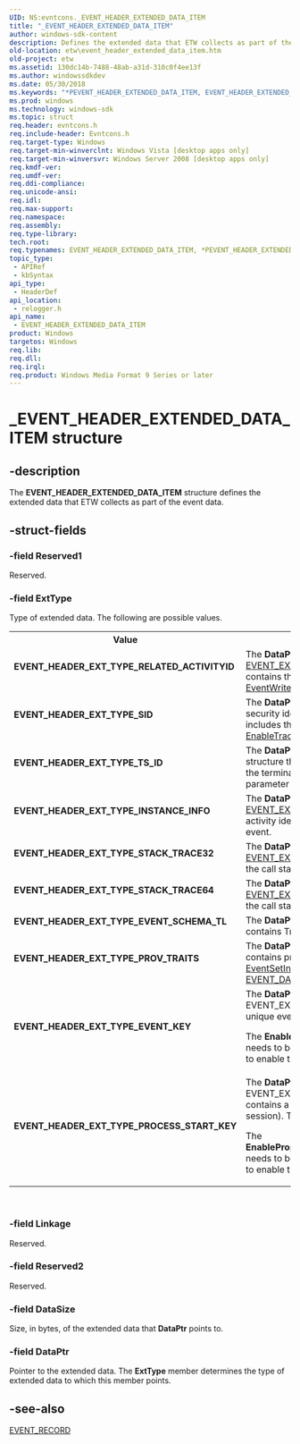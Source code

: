 ```yaml
---
UID: NS:evntcons._EVENT_HEADER_EXTENDED_DATA_ITEM
title: "_EVENT_HEADER_EXTENDED_DATA_ITEM"
author: windows-sdk-content
description: Defines the extended data that ETW collects as part of the event data.
old-location: etw\event_header_extended_data_item.htm
old-project: etw
ms.assetid: 130dc14b-7488-48ab-a31d-310c0f4ee13f
ms.author: windowssdkdev
ms.date: 05/30/2018
ms.keywords: "*PEVENT_HEADER_EXTENDED_DATA_ITEM, EVENT_HEADER_EXTENDED_DATA_ITEM, EVENT_HEADER_EXTENDED_DATA_ITEM structure [ETW], EVENT_HEADER_EXT_TYPE_EVENT_KEY, EVENT_HEADER_EXT_TYPE_EVENT_SCHEMA_TL, EVENT_HEADER_EXT_TYPE_INSTANCE_INFO, EVENT_HEADER_EXT_TYPE_PROCESS_START_KEY, EVENT_HEADER_EXT_TYPE_PROV_TRAITS, EVENT_HEADER_EXT_TYPE_RELATED_ACTIVITYID, EVENT_HEADER_EXT_TYPE_SID, EVENT_HEADER_EXT_TYPE_STACK_TRACE32, EVENT_HEADER_EXT_TYPE_STACK_TRACE64, EVENT_HEADER_EXT_TYPE_TS_ID, PEVENT_HEADER_EXTENDED_DATA_ITEM, PEVENT_HEADER_EXTENDED_DATA_ITEM structure pointer [ETW], _EVENT_HEADER_EXTENDED_DATA_ITEM, base.event_header_extended_data_item, etw.event_header_extended_data_item, relogger/EVENT_HEADER_EXTENDED_DATA_ITEM, relogger/PEVENT_HEADER_EXTENDED_DATA_ITEM"
ms.prod: windows
ms.technology: windows-sdk
ms.topic: struct
req.header: evntcons.h
req.include-header: Evntcons.h
req.target-type: Windows
req.target-min-winverclnt: Windows Vista [desktop apps only]
req.target-min-winversvr: Windows Server 2008 [desktop apps only]
req.kmdf-ver: 
req.umdf-ver: 
req.ddi-compliance: 
req.unicode-ansi: 
req.idl: 
req.max-support: 
req.namespace: 
req.assembly: 
req.type-library: 
tech.root: 
req.typenames: EVENT_HEADER_EXTENDED_DATA_ITEM, *PEVENT_HEADER_EXTENDED_DATA_ITEM
topic_type:
 - APIRef
 - kbSyntax
api_type:
 - HeaderDef
api_location:
 - relogger.h
api_name:
 - EVENT_HEADER_EXTENDED_DATA_ITEM
product: Windows
targetos: Windows
req.lib: 
req.dll: 
req.irql: 
req.product: Windows Media Format 9 Series or later
---
```


# _EVENT_HEADER_EXTENDED_DATA_ITEM structure


## -description


The <b>EVENT_HEADER_EXTENDED_DATA_ITEM</b> structure defines the extended data that ETW collects as part of the event data.


## -struct-fields




### -field Reserved1

Reserved.


### -field ExtType

Type of extended data. The following are possible values.

<table>
<tr>
<th>Value</th>
<th>Meaning</th>
</tr>
<tr>
<td width="40%"><a id="EVENT_HEADER_EXT_TYPE_RELATED_ACTIVITYID"></a><a id="event_header_ext_type_related_activityid"></a><dl>
<dt><b>EVENT_HEADER_EXT_TYPE_RELATED_ACTIVITYID</b></dt>
</dl>
</td>
<td width="60%">
The <b>DataPtr</b> member points to an <a href="https://msdn.microsoft.com/cabc11ca-e65e-4ffd-9832-7fb4f77417e4">EVENT_EXTENDED_ITEM_RELATED_ACTIVITYID</a> structure that contains the related activity identifier if you called <a href="https://msdn.microsoft.com/798cf3ba-e1cc-4eaf-a1d2-2313a64aab1a">EventWriteTransfer</a> to write the event.

</td>
</tr>
<tr>
<td width="40%"><a id="EVENT_HEADER_EXT_TYPE_SID"></a><a id="event_header_ext_type_sid"></a><dl>
<dt><b>EVENT_HEADER_EXT_TYPE_SID</b></dt>
</dl>
</td>
<td width="60%">
The <b>DataPtr</b> member points to a <a href="https://msdn.microsoft.com/library/windows/hardware/ff556740">SID</a> structure that contains the security identifier (SID) of the user that logged the event. ETW includes the SID if you set the <i>EnableProperty</i> parameter of <a href="https://msdn.microsoft.com/1c675bf7-f292-49b1-8b60-720499a497fd">EnableTraceEx</a> to EVENT_ENABLE_PROPERTY_SID.

</td>
</tr>
<tr>
<td width="40%"><a id="EVENT_HEADER_EXT_TYPE_TS_ID"></a><a id="event_header_ext_type_ts_id"></a><dl>
<dt><b>EVENT_HEADER_EXT_TYPE_TS_ID</b></dt>
</dl>
</td>
<td width="60%">
The <b>DataPtr</b> member points to an <a href="https://msdn.microsoft.com/fcf1252d-9730-45a2-b601-60f76decd0dd">EVENT_EXTENDED_ITEM_TS_ID</a> structure that contains the terminal session identifier. ETW includes the terminal session identifier if you set the <i>EnableProperty</i> parameter of <a href="https://msdn.microsoft.com/1c675bf7-f292-49b1-8b60-720499a497fd">EnableTraceEx</a> to EVENT_ENABLE_PROPERTY_TS_ID.

</td>
</tr>
<tr>
<td width="40%"><a id="EVENT_HEADER_EXT_TYPE_INSTANCE_INFO"></a><a id="event_header_ext_type_instance_info"></a><dl>
<dt><b>EVENT_HEADER_EXT_TYPE_INSTANCE_INFO</b></dt>
</dl>
</td>
<td width="60%">
The <b>DataPtr</b> member points to an <a href="https://msdn.microsoft.com/3def638b-cab2-4b5d-b409-7285caa77ae1">EVENT_EXTENDED_ITEM_INSTANCE</a> structure that contains the activity identifier if you called <a href="https://msdn.microsoft.com/e8361bdc-21dd-47a0-bdbf-56f4d6195689">TraceEventInstance</a> to write the event.

</td>
</tr>
<tr>
<td width="40%"><a id="EVENT_HEADER_EXT_TYPE_STACK_TRACE32"></a><a id="event_header_ext_type_stack_trace32"></a><dl>
<dt><b>EVENT_HEADER_EXT_TYPE_STACK_TRACE32</b></dt>
</dl>
</td>
<td width="60%">
The <b>DataPtr</b> member points to an <a href="https://msdn.microsoft.com/6898951a-5719-47aa-a219-97f82095686f">EVENT_EXTENDED_ITEM_STACK_TRACE32</a> structure that contains the call stack if the event is captured on a 32-bit computer.

</td>
</tr>
<tr>
<td width="40%"><a id="EVENT_HEADER_EXT_TYPE_STACK_TRACE64"></a><a id="event_header_ext_type_stack_trace64"></a><dl>
<dt><b>EVENT_HEADER_EXT_TYPE_STACK_TRACE64</b></dt>
</dl>
</td>
<td width="60%">
The <b>DataPtr</b> member points to an <a href="https://msdn.microsoft.com/3c9e0dcb-1eb9-4c9f-a4c8-5a93566be303">EVENT_EXTENDED_ITEM_STACK_TRACE64</a> structure that contains the call stack if the event is captured on a 64-bit computer.

</td>
</tr>
<tr>
<td width="40%"><a id="EVENT_HEADER_EXT_TYPE_EVENT_SCHEMA_TL"></a><a id="event_header_ext_type_event_schema_tl"></a><dl>
<dt><b>EVENT_HEADER_EXT_TYPE_EVENT_SCHEMA_TL</b></dt>
</dl>
</td>
<td width="60%">
The <b>DataPtr</b> member points to an extended header item that contains TraceLogging event metadata information.

</td>
</tr>
<tr>
<td width="40%"><a id="_EVENT_HEADER_EXT_TYPE_PROV_TRAITS"></a><a id="_event_header_ext_type_prov_traits"></a><dl>
<dt><b>	EVENT_HEADER_EXT_TYPE_PROV_TRAITS</b></dt>
</dl>
</td>
<td width="60%">
The <b>DataPtr</b> member points to an extended header item that  contains provider traits data, for example traits set through <a href="https://msdn.microsoft.com/e8b408ba-4bb5-4166-bf43-d18e4fe8de32">EventSetInformation(EventProviderSetTraits)</a> or specified through <a href="https://msdn.microsoft.com/452ce6f6-3857-4f88-b501-44dd6091b97e">EVENT_DATA_DESCRIPTOR_TYPE_PROVIDER_METADATA</a>.

</td>
</tr>
<tr>
<td width="40%"><a id="EVENT_HEADER_EXT_TYPE_EVENT_KEY"></a><a id="event_header_ext_type_event_key"></a><dl>
<dt><b>EVENT_HEADER_EXT_TYPE_EVENT_KEY</b></dt>
</dl>
</td>
<td width="60%">
The <b>DataPtr</b> member points to an EVENT_EXTENDED_ITEM_EVENT_KEY structure that contains a unique event identifier which is a 64-bit scalar. 

The <b>EnableProperty</b>EVENT_ENABLE_PROPERTY_EVENT_KEY needs to be passed in for the <a href="https://msdn.microsoft.com/d75f18e1-e5fa-4039-bb74-76dea334b0fd">EnableTrace</a> call for a given provider to enable this feature.

</td>
</tr>
<tr>
<td width="40%"><a id="EVENT_HEADER_EXT_TYPE_PROCESS_START_KEY"></a><a id="event_header_ext_type_process_start_key"></a><dl>
<dt><b>EVENT_HEADER_EXT_TYPE_PROCESS_START_KEY</b></dt>
</dl>
</td>
<td width="60%">
The <b>DataPtr</b> member points to an EVENT_EXTENDED_ITEM_PROCESS_START_KEY structure that contains a unique process identifier (unique across the boot session). This identifier is a 64-bit scalar. 

The <b>EnableProperty</b>EVENT_ENABLE_PROPERTY_PROCESS_START_KEY needs to be passed in for the <a href="https://msdn.microsoft.com/d75f18e1-e5fa-4039-bb74-76dea334b0fd">EnableTrace</a> call for a given provider to enable this feature. 

</td>
</tr>
</table>
 


### -field Linkage

Reserved.


### -field Reserved2

Reserved.


### -field DataSize

Size, in bytes, of the extended data that <b>DataPtr</b> points to.


### -field DataPtr

Pointer to the extended data. The <b>ExtType</b> member determines the type of extended data to which this member points.


## -see-also




<a href="https://msdn.microsoft.com/e352c1a7-39a2-43e3-a723-5fc6a3921ee8">EVENT_RECORD</a>
 

 

